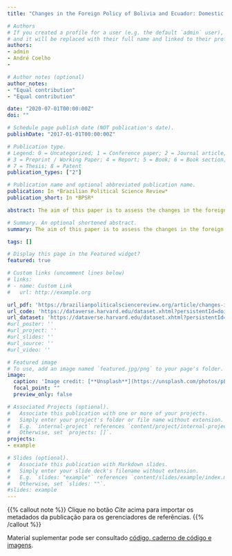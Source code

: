 ```yaml
---
title: "Changes in the Foreign Policy of Bolivia and Ecuador: Domestic and International Conditions"

# Authors
# If you created a profile for a user (e.g. the default `admin` user), write the username (folder name) here 
# and it will be replaced with their full name and linked to their profile.
authors:
- admin
- André Coelho
- 

# Author notes (optional)
author_notes:
- "Equal contribution"
- "Equal contribution"

date: "2020-07-01T00:00:00Z"
doi: ""

# Schedule page publish date (NOT publication's date).
publishDate: "2017-01-01T00:00:00Z"

# Publication type.
# Legend: 0 = Uncategorized; 1 = Conference paper; 2 = Journal article;
# 3 = Preprint / Working Paper; 4 = Report; 5 = Book; 6 = Book section;
# 7 = Thesis; 8 = Patent
publication_types: ["2"]

# Publication name and optional abbreviated publication name.
publication: In *Brazilian Political Science Review*
publication_short: In *BPSR*

abstract: The aim of this paper is to assess the changes in the foreign policy of Bolivia and Ecuador during the administrations of Evo Morales (2006-2019) and Rafael Correa (2007-2017), taking into account the interaction between domestic and international factors in both countries.

# Summary. An optional shortened abstract.
summary: The aim of this paper is to assess the changes in the foreign policy of Bolivia and Ecuador during the administrations of Evo Morales (2006-2019) and Rafael Correa (2007-2017), taking into account the interaction between domestic and international factors in both countries.

tags: []

# Display this page in the Featured widget?
featured: true

# Custom links (uncomment lines below)
# links:
# - name: Custom Link
#   url: http://example.org

url_pdf: 'https://brazilianpoliticalsciencereview.org/article/changes-in-the-foreign-policy-of-bolivia-and-ecuador-domestic-and-international-conditions/'
url_code: 'https://dataverse.harvard.edu/dataset.xhtml?persistentId=doi:10.7910/DVN/T8YQH1'
url_dataset: 'https://dataverse.harvard.edu/dataset.xhtml?persistentId=doi:10.7910/DVN/T8YQH1'
#url_poster: ''
#url_project: ''
#url_slides: ''
#url_source: ''
#url_video: ''

# Featured image
# To use, add an image named `featured.jpg/png` to your page's folder. 
image:
  caption: 'Image credit: [**Unsplash**](https://unsplash.com/photos/pLCdAaMFLTE)'
  focal_point: ""
  preview_only: false

# Associated Projects (optional).
#   Associate this publication with one or more of your projects.
#   Simply enter your project's folder or file name without extension.
#   E.g. `internal-project` references `content/project/internal-project/index.md`.
#   Otherwise, set `projects: []`.
projects:
- example

# Slides (optional).
#   Associate this publication with Markdown slides.
#   Simply enter your slide deck's filename without extension.
#   E.g. `slides: "example"` references `content/slides/example/index.md`.
#   Otherwise, set `slides: ""`.
#slides: example
---
```


{{% callout note %}}
Clique no botão *Cite* acima para importar os metadados da publicação para os gerenciadores de referências.
{{% /callout %}}

Material suplementar pode ser consultado [código, caderno de código e imagens](https://dataverse.harvard.edu/dataset.xhtml?persistentId=doi:10.7910/DVN/T8YQH1).
